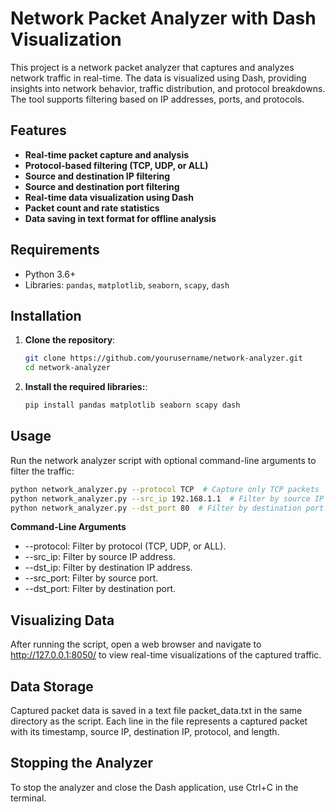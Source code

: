 # Network Packet Analyzer with Dash Visualization

This project is a network packet analyzer that captures and analyzes network traffic in real-time. The data is visualized using Dash, providing insights into network behavior, traffic distribution, and protocol breakdowns. The tool supports filtering based on IP addresses, ports, and protocols.

## Features

- **Real-time packet capture and analysis**
- **Protocol-based filtering (TCP, UDP, or ALL)**
- **Source and destination IP filtering**
- **Source and destination port filtering**
- **Real-time data visualization using Dash**
- **Packet count and rate statistics**
- **Data saving in text format for offline analysis**

## Requirements

- Python 3.6+
- Libraries: `pandas`, `matplotlib`, `seaborn`, `scapy`, `dash`

## Installation

1. **Clone the repository**:

   ```bash
   git clone https://github.com/yourusername/network-analyzer.git
   cd network-analyzer
   ```
2. **Install the required libraries:**:
   ```bash
   pip install pandas matplotlib seaborn scapy dash
   ```
## Usage
Run the network analyzer script with optional command-line arguments to filter the traffic:
```bash
python network_analyzer.py --protocol TCP  # Capture only TCP packets
python network_analyzer.py --src_ip 192.168.1.1  # Filter by source IP
python network_analyzer.py --dst_port 80  # Filter by destination port
```

**Command-Line Arguments**
* --protocol: Filter by protocol (TCP, UDP, or ALL).
* --src_ip: Filter by source IP address.
* --dst_ip: Filter by destination IP address.
* --src_port: Filter by source port.
* --dst_port: Filter by destination port.

## Visualizing Data
After running the script, open a web browser and navigate to http://127.0.0.1:8050/ to view real-time visualizations of the captured traffic.

## Data Storage
Captured packet data is saved in a text file packet_data.txt in the same directory as the script. Each line in the file represents a captured packet with its timestamp, source IP, destination IP, protocol, and length.

## Stopping the Analyzer
To stop the analyzer and close the Dash application, use Ctrl+C in the terminal.
